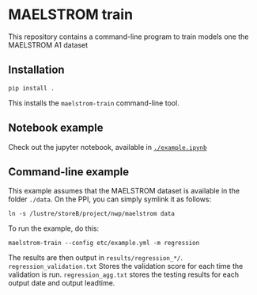 # MAELSTROM train

This repository contains a command-line program to train models one the MAELSTROM A1 dataset


## Installation
```
pip install .
```

This installs the `maelstrom-train` command-line tool.

## Notebook example
Check out the jupyter notebook, available in [`./example.ipynb`](example.ipynb)

## Command-line example

This example assumes that the MAELSTROM dataset is available in the folder `./data`. On the PPI, you can simply symlink it as
follows:
```
ln -s /lustre/storeB/project/nwp/maelstrom data
```

To run the example, do this:
```
maelstrom-train --config etc/example.yml -m regression
```
The results are then output in `results/regression_*/`. `regression_validation.txt` Stores the validation score for each time
the validation is run. `regression_agg.txt` stores the testing results for each output date and output leadtime.
